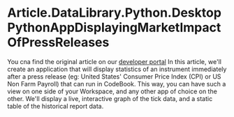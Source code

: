 # Article.DataLibrary.Python.DesktopPythonAppDisplayingMarketImpactOfPressReleases
You cna find the original article on our [developer portal](https://developers.refinitiv.com/en/article-catalog/article/desktop-app-displaying-market-impact-of-press-releases)
In this article, we'll create an application that will display statistics of an instrument immediately after a press release (eg: United States' Consumer Price Index (CPI) or US Non Farm Payroll) that can run in CodeBook. This way, you can have such a view on one side of your Workspace, and any other app of choice on the other. We'll display a live, interactive graph of the tick data, and a static table of the historical report data.
